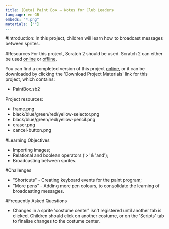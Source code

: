 ```yaml
---
title: (Beta) Paint Box — Notes for Club Leaders
language: en-GB
embeds: "*.png"
materials: [""]
...
```


#Introduction:
In this project, children will learn how to broadcast messages between sprites.

#Resources
For this project, Scratch 2 should be used. Scratch 2 can either be used <a href="http://scratch.mit.edu/projects/editor/">online</a> or <a href="http://scratch.mit.edu/scratch2download/">offline</a>.

You can find a completed version of this project <a href="http://scratch.mit.edu/projects/28541444/#editor">online</a>, or it can be downloaded by clicking the 'Download Project Materials' link for this project, which contains:

+ PaintBox.sb2

Project resources:
+ frame.png
+ black/blue/green/red/yellow-selector.png
+ black/blue/green/red/yellow-pencil.png
+ eraser.png
+ cancel-button.png

#Learning Objectives
+ Importing images;
+ Relational and boolean operators ('>' & 'and');
+ Broadcasting between sprites.

#Challenges
+ "Shortcuts" - Creating keyboard events for the paint program;
+ "More pens" - Adding more pen colours, to consolidate the learning of broadcasting messages.

#Frequently Asked Questions
+ Changes in a sprite 'costume center' isn't registered until another tab is clicked. Children should click on another costume, or on the 'Scripts' tab to finalise changes to the costume center.